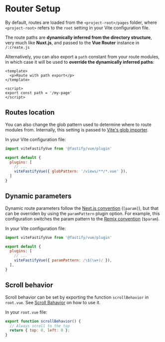 <!--@include: ../guide/parts/links.md-->

# Router Setup

By default, routes are loaded from the `<project-root>/pages` folder, where `<project-root>` refers to the `root` setting in your Vite configuration file.

The route paths are **dynamically inferred from the directory structure**, very much like **Nuxt.js**, and passed to the **Vue Router** instance in `/:create.js`

Alternatively, you can also export a `path` constant from your route modules, in which case it will be used to **override the dynamically inferred paths**:

```vue
<template>
  <p>Route with path export</p>
</template>

<script>
export const path = '/my-page'
</script>
```

## Routes location

You can also change the glob pattern used to determine where to route modules from. Internally, this setting is passed to [Vite's glob importer](https://vitejs.dev/guide/features.html#glob-import).

In your Vite configuration file:

```js
import viteFastifyVue from '@fastify/vue/plugin'

export default {
  plugins: [
    // ...
    viteFastifyVue({ globPattern: '/views/**/*.vue' }),
  ]
}
```

## Dynamic parameters

Dynamic route parameters follow the [Next.js convention](https://nextjs.org/docs/basic-features/pages#pages-with-dynamic-routes) (`[param]`), but that can be overriden by using the `paramPattern` plugin option. For example, this configuration switches the param pattern to the [Remix convention](https://remix.run/docs/en/v1/guides/routing#dynamic-segments) (`$param`).

In your Vite configuration file:

```js
import viteFastifyVue from '@fastify/vue/plugin'

export default {
  plugins: [
    // ...
    viteFastifyVue({ paramPattern: /\$(\w+)/ }),
  ],
}
```

## Scroll behavior

Scroll behavior can be set by exporting the function `scrollBehavior` in `root.vue`. See [Scroll Bahavior](https://router.vuejs.org/guide/advanced/scroll-behavior) on how to use it.

In your `root.vue` file:  

```js
export function scrollBehavior() {
  // Always scroll to the top
  return { top: 0, left: 0 };
}
```
